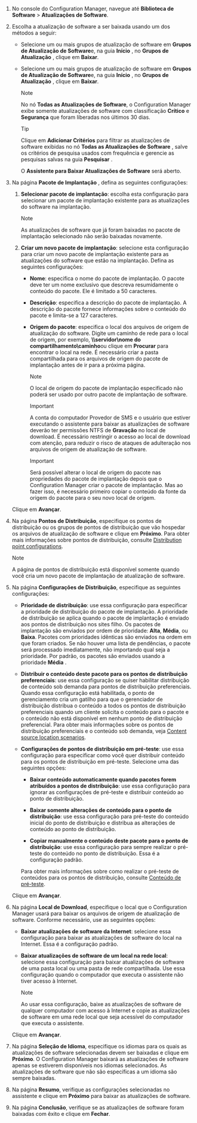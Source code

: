 1.  No console do Configuration Manager, navegue até **Biblioteca de Software** > **Atualizações de Software**.  

2.  Escolha a atualização de software a ser baixada usando um dos métodos a seguir:  

    -   Selecione um ou mais grupos de atualização de software em **Grupos de Atualização de Software**e, na guia **Início** , no **Grupos de Atualização** , clique em **Baixar**.  

    -   Selecione um ou mais grupos de atualização de software em **Grupos de Atualização de Software**e, na guia **Início** , no **Grupos de Atualização** , clique em **Baixar**.  

        > [!NOTE]  
        >  No nó **Todas as Atualizações de Software**, o Configuration Manager exibe somente atualizações de software com classificação **Crítico** e **Segurança** que foram liberadas nos últimos 30 dias.  

        > [!TIP]  
        >  Clique em **Adicionar Critérios** para filtrar as atualizações de software exibidas no nó **Todas as Atualizações de Software** , salve os critérios de pesquisa usados com frequência e gerencie as pesquisas salvas na guia **Pesquisar** .  

         O **Assistente para Baixar Atualizações de Software** será aberto.  

3.  Na página **Pacote de Implantação** , defina as seguintes configurações:  

    1.  **Selecionar pacote de implantação**: escolha esta configuração para selecionar um pacote de implantação existente para as atualizações do software na implantação.  

        > [!NOTE]  
        >  As atualizações de software que já foram baixadas no pacote de implantação selecionado não serão baixadas novamente.  

    2.  **Criar um novo pacote de implantação**: selecione esta configuração para criar um novo pacote de implantação existente para as atualizações do software que estão na implantação. Defina as seguintes configurações:  

        -   **Nome**: especifica o nome do pacote de implantação. O pacote deve ter um nome exclusivo que descreva resumidamente o conteúdo do pacote.  Ele é limitado a 50 caracteres.  

        -   **Descrição**: especifica a descrição do pacote de implantação. A descrição do pacote fornece informações sobre o conteúdo do pacote e limita-se a 127 caracteres.  

        -   **Origem do pacote**: especifica o local dos arquivos de origem de atualização do software. Digite um caminho de rede para o local de origem, por exemplo, **\\\servidor\nome do compartilhamento\caminho**ou clique em **Procurar** para encontrar o local na rede. É necessário criar a pasta compartilhada para os arquivos de origem do pacote de implantação antes de ir para a próxima página.  

            > [!NOTE]  
            >  O local de origem do pacote de implantação especificado não poderá ser usado por outro pacote de implantação de software.  

            > [!IMPORTANT]  
            >  A conta do computador Provedor de SMS e o usuário que estiver executando o assistente para baixar as atualizações de software deverão ter permissões NTFS de **Gravação** no local de download. É necessário restringir o acesso ao local de download com atenção, para reduzir o risco de ataques de adulteração nos arquivos de origem de atualização de software.  

            > [!IMPORTANT]  
            >  Será possível alterar o local de origem do pacote nas propriedades do pacote de implantação depois que o Configuration Manager criar o pacote de implantação. Mas ao fazer isso, é necessário primeiro copiar o conteúdo da fonte da origem do pacote para o seu novo local de origem.  

     Clique em **Avançar**.  

4.  Na página **Pontos de Distribuição**, especifique os pontos de distribuição ou os grupos de pontos de distribuição que vão hospedar os arquivos de atualização de software e clique em **Próximo**. Para obter mais informações sobre pontos de distribuição, consulte [Distribution point configurations](../../core/servers/deploy/configure/install-and-configure-distribution-points.md#bkmk_configs).  

    > [!NOTE]  
    >  A página de pontos de distribuição está disponível somente quando você cria um novo pacote de implantação de atualização de software.  

6.  Na página **Configurações de Distribuição**, especifique as seguintes configurações:  

    -   **Prioridade de distribuição**: use essa configuração para especificar a prioridade de distribuição do pacote de implantação. A prioridade de distribuição se aplica quando o pacote de implantação é enviado aos pontos de distribuição nos sites filho. Os pacotes de implantação são enviados por ordem de prioridade: **Alta**, **Média**, ou **Baixa**. Pacotes com prioridades idênticas são enviados na ordem em que foram criados. Se não houver uma lista de pendências, o pacote será processado imediatamente, não importando qual seja a prioridade. Por padrão, os pacotes são enviados usando a prioridade **Média** .  

    -   **Distribuir o conteúdo deste pacote para os pontos de distribuição preferenciais**: use essa configuração se quiser habilitar distribuição de conteúdo sob demanda para pontos de distribuição preferenciais. Quando essa configuração está habilitada, o ponto de gerenciamento cria um gatilho para que o gerenciador de distribuição distribua o conteúdo a todos os pontos de distribuição preferenciais quando um cliente solicita o conteúdo para o pacote e o conteúdo não está disponível em nenhum ponto de distribuição preferencial. Para obter mais informações sobre os pontos de distribuição preferenciais e o conteúdo sob demanda, veja [Content source location scenarios](../../core/plan-design/hierarchy/content-source-location-scenarios.md).  

    -   **Configurações de pontos de distribuição em pré-teste**: use essa configuração para especificar como você quer distribuir conteúdo para os pontos de distribuição em pré-teste. Selecione uma das seguintes opções:  

        -   **Baixar conteúdo automaticamente quando pacotes forem atribuídos a pontos de distribuição**: use essa configuração para ignorar as configurações de pré-teste e distribuir conteúdo ao ponto de distribuição.  

        -   **Baixar somente alterações de conteúdo para o ponto de distribuição**: use essa configuração para pré-teste do conteúdo inicial do ponto de distribuição e distribua as alterações de conteúdo ao ponto de distribuição.  

        -   **Copiar manualmente o conteúdo deste pacote para o ponto de distribuição**: use essa configuração para sempre realizar o pré-teste do conteúdo no ponto de distribuição. Essa é a configuração padrão.  

         Para obter mais informações sobre como realizar o pré-teste de conteúdos para os pontos de distribuição, consulte [Conteúdo de pré-teste](../../core/servers/deploy/configure/deploy-and-manage-content.md#bkmk_prestage).  

     Clique em **Avançar**.  

6.  Na página **Local de Download**, especifique o local que o Configuration Manager usará para baixar os arquivos de origem de atualização de software. Conforme necessário, use as seguintes opções:  

    -   **Baixar atualizações de software da Internet**: selecione essa configuração para baixar as atualizações de software do local na Internet. Essa é a configuração padrão.  

    -   **Baixar atualizações de software de um local na rede local**: selecione essa configuração para baixar atualizações de software de uma pasta local ou uma pasta de rede compartilhada. Use essa configuração quando o computador que executa o assistente não tiver acesso à Internet.  

        > [!NOTE]  
        >  Ao usar essa configuração, baixe as atualizações de software de qualquer computador com acesso à Internet e copie as atualizações de software em uma rede local que seja acessível do computador que executa o assistente.  

     Clique em **Avançar**.  

7.  Na página **Seleção de Idioma**, especifique os idiomas para os quais as atualizações de software selecionadas devem ser baixadas e clique em **Próximo**. O Configuration Manager baixará as atualizações de software apenas se estiverem disponíveis nos idiomas selecionados. As atualizações de software que não são específicas a um idioma são sempre baixadas.  

8. Na página **Resumo**, verifique as configurações selecionadas no assistente e clique em **Próximo** para baixar as atualizações de software.  

9. Na página **Conclusão**, verifique se as atualizações de software foram baixadas com êxito e clique em **Fechar**.  


<!--HONumber=Nov16_HO1-->


